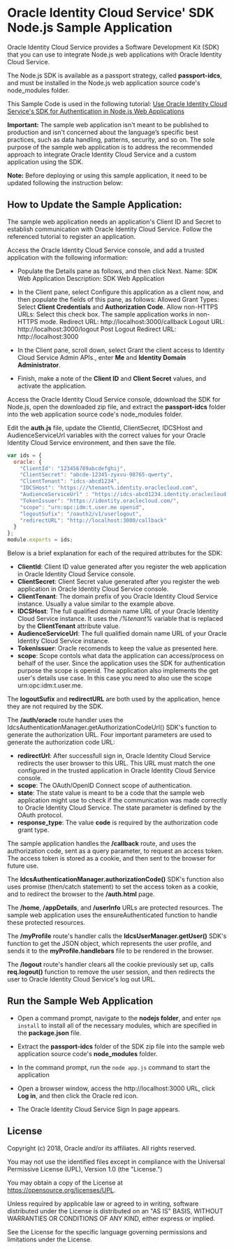 # Oracle Identity Cloud Service' SDK Node.js Sample Application

Oracle Identity Cloud Service provides a Software Development Kit (SDK) that you can use to integrate Node.js web applications with Oracle Identity Cloud Service.

The Node.js SDK is available as a passport strategy, called **passport-idcs**, and must be installed in the Node.js web application source code's node_modules folder.

This Sample Code is used in the following tutorial: [Use Oracle Identity Cloud Service's SDK for Authentication in Node.js Web Applications](https://apexapps.oracle.com/pls/apex/f?p=44785:112:0::::P112_CONTENT_ID:22661)

**Important:** The sample web application isn't meant to be published to production and isn't concerned about the language’s specific best practices, such as data handling, patterns, security, and so on. The sole purpose of the sample web application is to address the recommended approach to integrate Oracle Identity Cloud Service and a custom application using the SDK.

**Note:** Before deploying or using this sample application, it need to be updated following the instruction below:

## How to Update the Sample Application:

The sample web application needs an application's Client ID and Secret to establish communication with Oracle Identity Cloud Service.  Follow the referenced tutorial to register an application.

Access the Oracle Identity Cloud Service console, and add a trusted application with the following information:
- Populate the Details pane as follows, and then click Next.
    Name: SDK Web Application
    Description: SDK Web Application

- In the Client pane, select Configure this application as a client now, and then populate the fields of this pane, as follows:
    Allowed Grant Types: Select **Client Credentials** and **Authorization Code**.
    Allow non-HTTPS URLs: Select this check box. The sample application works in non-HTTPS mode.
    Redirect URL: http://localhost:3000/callback
    Logout URL: http://localhost:3000/logout
    Post Logout Redirect URL: http://localhost:3000

- In the Client pane, scroll down, select Grant the client access to Identity Cloud Service Admin APIs., enter **Me** and **Identity Domain Administrator**.  
- Finish, make a note of the **Client ID** and **Client Secret** values, and activate the application.

Access the Oracle Identity Cloud Service console, ddownload the SDK for Node.js, open the downloaded zip file, and extract the **passport-idcs** folder into the web application source code's node_modules folder.

Edit the **auth.js** file, update the ClientId, ClientSecret, IDCSHost and AudienceServiceUrl variables with the correct values for your Oracle Identity Cloud Service environment, and then save the file.
```javascript
var ids = {
  oracle: {
    "ClientId": "123456789abcdefghij",
    "ClientSecret": "abcde-12345-zyxvu-98765-qwerty",
    "ClientTenant": "idcs-abcd1234",
    "IDCSHost": "https:///%tenant%.identity.oraclecloud.com",
    "AudienceServiceUrl" : "https://idcs-abcd1234.identity.oraclecloud.com",
    "TokenIssuer": "https://identity.oraclecloud.com/",
    "scope": "urn:opc:idm:t.user.me openid",
    "logoutSufix": "/oauth2/v1/userlogout",
    "redirectURL": "http://localhost:3000/callback"
  }
};
module.exports = ids;
```

Below is a brief explanation  for each of the required attributes for the SDK:
- **ClientId**: Client ID value generated after you register the web application in Oracle Identity Cloud Service console.
- **ClientSecret**: Client Secret value generated after you register the web application in Oracle Identity Cloud Service console.
- **ClientTenant**: The domain prefix of you Oracle Identity Cloud Service instance. Usually a value similar to the example above.
- **IDCSHost**: The full qualified domain name URL of your Oracle Identity Cloud Service instance. It uses the */%tenant%* variable that is replaced by the **ClientTenant** attribute value.
- **AudienceServiceUrl**: The full qualified domain name URL of your Oracle Identity Cloud Service instance.
- **TokenIssuer**: Oracle recomends to keep the value as presented here.
- **scope**: Scope contols what data the application can access/process on behalf of the user. Since the application uses the SDK for authentication purpose the scope is openid. The application also implements the get user's details use case. In this case you need to also use the scope urn:opc:idm:t.user.me.

The **logoutSufix** and **redirectURL** are both used by the application, hence they are not required by the SDK.

The **/auth/oracle** route handler uses the IdcsAuthenticationManager.getAuthorizationCodeUrl() SDK's function to generate the authorization URL.
Four important parameters are used to generate the authorization code URL:
- **redirectUrl**: After successfull sign in, Oracle Identity Cloud Service redirects the user browser to this URL. This URL must match the one configured in the trusted application in Oracle Identity Cloud Service console.
- **scope**: The OAuth/OpenID Connect scope of authentication.
- **state**: The state value is meant to be a code that the sample web application might use to check if the communication was made correctly to Oracle Identity Cloud Service. The state parameter is defined by the OAuth protocol.
- **response_type**: The value **code** is required by the authorization code grant type.


The sample application handles the **/callback** route, and uses the authorization code, sent as a query parameter, to request an access token. The access token is stored as a cookie, and then sent to the browser for future use.

The **IdcsAuthenticationManager.authorizationCode()** SDK's function also uses promise (then/catch statement) to set the access token as a cookie, and to redirect the browser to the **/auth.html** page.

The **/home**, **/appDetails**, and **/userInfo** URLs are protected resources. The sample web application uses the ensureAuthenticated function to handle these protected resources. 

The **/myProfile** route's handler calls the **IdcsUserManager.getUser()** SDK's function to get the JSON object, which represents the user profile, and sends it to the **myProfile.handlebars** file to be rendered in the browser.

The **/logout** route's handler clears all the cookie previously set up, calls **req.logout()** function to remove the user session, and then redirects the user to Oracle Identity Cloud Service's log out URL.

## Run the Sample Web Application

- Open a command prompt, navigate to the **nodejs folder**, and enter `npm install` to install all of the necessary modules, which are specified in the **package.json** file. 

- Extract the **passport-idcs** folder of the SDK zip file into the sample web application source code's **node_modules** folder.

- In the command prompt, run the `node app.js` command to start the application
 
- Open a browser window, access the http://localhost:3000 URL, click **Log in**, and then click the Oracle red icon.

- The Oracle Identity Cloud Service Sign In page appears.

## License

Copyright (c) 2018, Oracle and/or its affiliates. All rights reserved.

You may not use the identified files except in compliance with the Universal Permissive License (UPL), Version 1.0 (the "License.")

You may obtain a copy of the License at https://opensource.org/licenses/UPL. 

Unless required by applicable law or agreed to in writing, software distributed under the License is distributed on an "AS IS" BASIS, WITHOUT WARRANTIES OR CONDITIONS OF ANY KIND, either express or implied.

See the License for the specific language governing permissions and limitations under the License.
